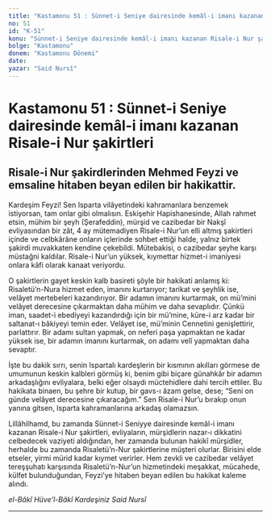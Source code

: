 ```yaml
---
title: "Kastamonu 51 : Sünnet-i Seniye dairesinde kemâl-i imanı kazanan Risale-i Nur şakirtleri"
no: 51
id: "K-51"
konu: "Sünnet-i Seniye dairesinde kemâl-i imanı kazanan Risale-i Nur şakirtleri"
bolge: "Kastamonu"
donem: "Kastamonu Dönemi"
date: 
yazar: "Said Nursî"
---
```


# Kastamonu 51 : Sünnet-i Seniye dairesinde kemâl-i imanı kazanan Risale-i Nur şakirtleri

## Risale-i Nur şakirdlerinden Mehmed Feyzi ve emsaline hitaben beyan edilen bir hakikattir.

Kardeşim Feyzi! Sen Isparta vilâyetindeki kahramanlara benzemek istiyorsan, tam onlar gibi olmalısın. Eskişehir Hapishanesinde, Allah rahmet etsin, mühim bir şeyh (Şerafeddin), mürşid ve cazibedar bir Nakşî evliyasından bir zât, 4 ay mütemadiyen Risale-i Nur’un elli altmış şakirtleri içinde ve celbkârâne onların içlerinde sohbet ettiği halde, yalnız birtek şakirdi muvakkaten kendine çekebildi. Mütebakisi, o cazibedar şeyhe karşı müstağni kaldılar. Risale-i Nur’un yüksek, kıymettar hizmet-i imaniyesi onlara kâfi olarak kanaat veriyordu.

O şakirtlerin gayet keskin kalb basireti şöyle bir hakikati anlamış ki: Risaletü’n-Nura hizmet eden, imanını kurtarıyor; tarikat ve şeyhlik ise, velâyet mertebeleri kazandırıyor. Bir adamın imanını kurtarmak, on mü’mini velâyet derecesine çıkarmaktan daha mühim ve daha sevaplıdır. Çünkü iman, saadet-i ebediyeyi kazandırdığı için bir mü’mine, küre-i arz kadar bir saltanat-ı bâkiyeyi temin eder. Velâyet ise, mü’minin Cennetini genişlettirir, parlattırır. Bir adamı sultan yapmak, on neferi paşa yapmaktan ne kadar yüksek ise, bir adamın imanını kurtarmak, on adamı velî yapmaktan daha sevaptır.

İşte bu dakik sırrı, senin Ispartalı kardeşlerin bir kısmının akılları görmese de umumunun keskin kalbleri görmüş ki, benim gibi biçare günahkâr bir adamın arkadaşlığını evliyalara, belki eğer olsaydı müctehidlere dahi tercih ettiler. Bu hakikata binaen, bu şehre bir kutup, bir gavs-ı âzam gelse, dese; “Seni on günde velâyet derecesine çıkaracağım.” Sen Risale-i Nur’u bırakıp onun yanına gitsen, Isparta kahramanlarına arkadaş olamazsın.

Lillâhilhamd, bu zamanda Sünnet-i Seniyye dairesinde kemâl-i imanı kazanan Risale-i Nur şakirtleri, evliyaların, mürşidlerin nazar-ı dikkatini celbedecek vaziyeti aldığından, her zamanda bulunan hakikî mürşidler, herhalde bu zamanda Risaletü’n-Nur şakirtlerine müşteri olurlar. Birisini elde etseler, yirmi mürid kadar kıymet verirler. Hem zevkli ve cazibedar velâyet tereşşuhatı karşısında Risaletü’n-Nur’un hizmetindeki meşakkat, mücahede, külfet bulunduğundan, Feyzi’ye hitaben beyan edilen bu hakikat kaleme alındı.

*el-Bâkî Hüve’l-Bâkî*
*Kardeşiniz*
*Said Nursî*

***
